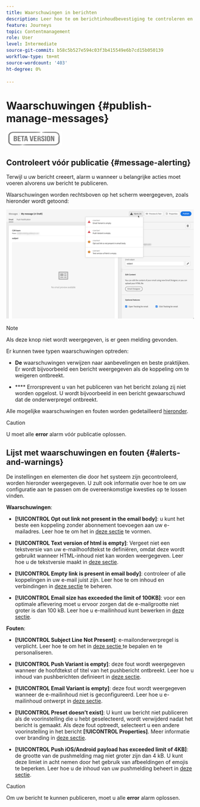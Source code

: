 ```yaml
---
title: Waarschuwingen in berichten
description: Leer hoe te om berichtinhoudbevestiging te controleren en problemen op te lossen
feature: Journeys
topic: Contentmanagement
role: User
level: Intermediate
source-git-commit: b58c5b527e594c03f3b415549e6b7cd15b050139
workflow-type: tm+mt
source-wordcount: '403'
ht-degree: 0%

---
```


# Waarschuwingen {#publish-manage-messages}

![](assets/do-not-localize/badge.png)

## Controleert vóór publicatie {#message-alerting}

Terwijl u uw bericht creeert, alarm u wanneer u belangrijke acties moet voeren alvorens uw bericht te publiceren.

Waarschuwingen worden rechtsboven op het scherm weergegeven, zoals hieronder wordt getoond:

![](assets/message-alerts.png)

>[!NOTE]
>
>Als deze knop niet wordt weergegeven, is er geen melding gevonden.

Er kunnen twee typen waarschuwingen optreden:

* **De** waarschuwingen verwijzen naar aanbevelingen en beste praktijken. Er wordt bijvoorbeeld een bericht weergegeven als de koppeling om te weigeren ontbreekt.

* **** Errorsprevent u van het publiceren van het bericht zolang zij niet worden opgelost. U wordt bijvoorbeeld in een bericht gewaarschuwd dat de onderwerpregel ontbreekt.

Alle mogelijke waarschuwingen en fouten worden gedetailleerd [hieronder](#alerts-and-warnings).

>[!CAUTION]
>
> U moet alle **error** alarm vóór publicatie oplossen.

## Lijst met waarschuwingen en fouten {#alerts-and-warnings}

De instellingen en elementen die door het systeem zijn gecontroleerd, worden hieronder weergegeven. U zult ook informatie over hoe te om uw configuratie aan te passen om de overeenkomstige kwesties op te lossen vinden.

**Waarschuwingen**:

* **[!UICONTROL Opt out link not present in the email body]**: u kunt het beste een koppeling zonder abonnement toevoegen aan uw e-mailadres. Leer hoe te om het in [deze sectie](consent.md) te vormen.

* **[!UICONTROL Text version of html is empty]**: Vergeet niet een tekstversie van uw e-mailhoofdtekst te definiëren, omdat deze wordt gebruikt wanneer HTML-inhoud niet kan worden weergegeven. Leer hoe u de tekstversie maakt in [deze sectie](create-email-content.md#generate-text-version).

* **[!UICONTROL Empty link is present in email body]**: controleer of alle koppelingen in uw e-mail juist zijn. Leer hoe te om inhoud en verbindingen in [deze sectie](create-email-content.md) te beheren.

* **[!UICONTROL Email size has exceeded the limit of 100KB]**: voor een optimale aflevering moet u ervoor zorgen dat de e-mailgrootte niet groter is dan 100 kB. Leer hoe u e-mailinhoud kunt bewerken in [deze sectie](create-email-content.md).

**Fouten**:

* **[!UICONTROL Subject Line Not Present]**: e-mailonderwerpregel is verplicht. Leer hoe te om het in [deze sectie ](create-email.md) te bepalen en te personaliseren.

   <!--HTML is empty when Amp HTML is present-->

* **[!UICONTROL Push Variant is empty]**: deze fout wordt weergegeven wanneer de hoofdtekst of titel van het pushbericht ontbreekt. Leer hoe u inhoud van pushberichten definieert in [deze sectie](create-push.md).

* **[!UICONTROL Email Variant is empty]**: deze fout wordt weergegeven wanneer de e-mailinhoud niet is geconfigureerd. Leer hoe u e-mailinhoud ontwerpt in [deze sectie](design-emails.md).

* **[!UICONTROL Preset doesn’t exist]**: U kunt uw bericht niet publiceren als de voorinstelling die u hebt geselecteerd, wordt verwijderd nadat het bericht is gemaakt. Als deze fout optreedt, selecteert u een andere voorinstelling in het bericht **[!UICONTROL Properties]**. Meer informatie over branding in [deze sectie](configuration/about-subdomain-delegation.md).

* **[!UICONTROL Push iOS/Android payload has exceeded limit of 4KB]**: de grootte van de pushmelding mag niet groter zijn dan 4 kB. U kunt deze limiet in acht nemen door het gebruik van afbeeldingen of emojis te beperken. Leer hoe u de inhoud van uw pushmelding beheert in [deze sectie](create-push.md).

>[!CAUTION]
>
> Om uw bericht te kunnen publiceren, moet u alle **error** alarm oplossen.

<!--Other issues can stop publication such as:
* The push notification title is empty-->
